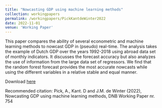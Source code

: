 ```yaml
---
title: "Nowcasting GDP using machine learning methods"
collection: workingpapers
permalink: /workingpapers/PickKantdeWinter2022
date: 2022-11-01
venue: 'Working Paper'
---
```

This paper compares the ability of several econometric and machine learning methods to nowcast GDP in (pseudo) real-time. The analysis takes the example of Dutch GDP over the years 1992-2018 using abroad data set of monthly indicators. It discusses the forecast accuracy but also analyzes the use of information from the large data set of regressors. We find that the random forest forecast provides the most accurate nowcasts while using the different variables in a relative stable and equal manner.

Download [here](https://jasperdewinter.github.io/pp/files/working_paper_no_754.pdf)

Recommended citation: Pick, A., Kant. D and J.M. de Winter (2022), Nowcasting GDP using machine learning methods, DNB Working Paper nr. 754

